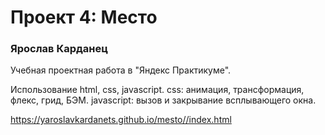 # Проект 4: Место

### Ярослав Карданец

Учебная проектная работа в "Яндекс Практикуме".

Использование html, css, javascript.
css: анимация, трансформация, флекс, грид, БЭМ.
javascript: вызов и закрывание всплывающего окна.

https://yaroslavkardanets.github.io/mesto//index.html
